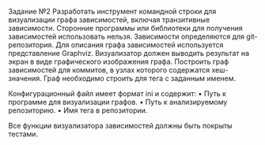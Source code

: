 Задание №2 
Разработать инструмент командной строки для визуализации графа 
зависимостей, включая транзитивные зависимости. Сторонние программы или 
библиотеки для получения зависимостей использовать нельзя. 
Зависимости определяются для git-репозитория. Для описания графа 
зависимостей используется представление Graphviz. Визуализатор должен 
выводить результат на экран в виде графического изображения графа. 
Построить граф зависимостей для коммитов, в узлах которого содержатся 
хеш-значения. Граф необходимо строить для тега с заданным именем. 

Конфигурационный файл имеет формат ini и содержит: 
• Путь к программе для визуализации графов. 
• Путь к анализируемому репозиторию. 
• Имя тега в репозитории. 

Все функции визуализатора зависимостей должны быть покрыты тестами. 

